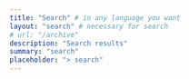 ```yaml
---
title: "Search" # in any language you want
layout: "search" # necessary for search
# url: "/archive"
description: "Search results"
summary: "search"
placeholder: "> search"
---
```

